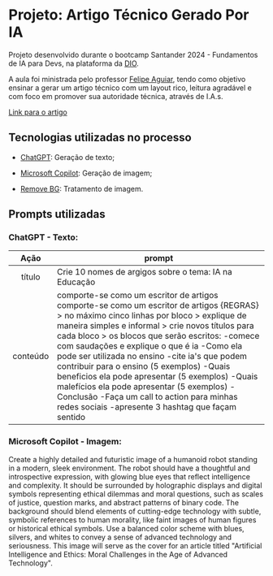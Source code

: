 <h1>Projeto: Artigo Técnico Gerado Por IA</h1>
<p>Projeto desenvolvido durante o bootcamp Santander 2024 - Fundamentos de IA para Devs, na plataforma da <a href="https://www.dio.me/" target="_blank">DIO</a>.</p>
<p>A aula foi ministrada pelo professor <a href="https://github.com/felipeAguiarCode" target="_blank">Felipe Aguiar</a>, tendo como objetivo ensinar a gerar um artigo técnico com um layout rico, leitura agradável e com foco em promover sua autoridade técnica, através de I.A.s.</p>
<a href="https://web.dio.me/articles/o-futuro-da-sala-de-aula-como-a-ia-esta-transformando-a-educacao-atual" target="_blank">Link para o artigo</a>

<h2>Tecnologias utilizadas no processo</h2>
<ul>
    <li><a href="https://chat.openai.com/" target="_blank">ChatGPT</a>: Geração de texto;</p></li>
    <li><a href="https://copilot.microsoft.com/" target="_blank">Microsoft Copilot</a>: Geração de imagem;</p></li>
    <li><a href="https://www.remove.bg/pt-br" target="_blank">Remove BG</a>: Tratamento de imagem.</p></li>
</ul>

<h2>Prompts utilizadas</h2>
<h3>ChatGPT - Texto:</h3>

|   Ação   | prompt                                                                                                                                                                                                                                                                         |
| :------: | ------------------------------------------------------------------------------------------------------------------------------------------------------------------------------------------------------------------------------------------------------------------------------ |
|  título  | Crie 10 nomes de argigos sobre o tema: IA na Educação                                                                                                                                                                                                   |
| conteúdo | comporte-se como um escritor de artigos comporte-se como um escritor de artigos {REGRAS} > no máximo cinco linhas por bloco > explique de maneira simples e informal > crie novos títulos para cada bloco > os blocos que serão escritos: -comece com saudações e explique o que é ia -Como ela pode ser utilizada no ensino -cite ia's que podem contribuir para o ensino (5 exemplos) -Quais beneficios ela pode apresentar (5 exemplos) -Quais malefícios ela pode apresentar (5 exemplos) -Conclusão -Faça um call to action para minhas redes sociais -apresente 3 hashtag que façam sentido

<h3>Microsoft Copilot - Imagem:</h3>
Create a highly detailed and futuristic image of a humanoid robot standing in a modern, sleek environment. The robot should have a thoughtful and introspective expression, with glowing blue eyes that reflect intelligence and complexity. It should be surrounded by holographic displays and digital symbols representing ethical dilemmas and moral questions, such as scales of justice, question marks, and abstract patterns of binary code. The background should blend elements of cutting-edge technology with subtle, symbolic references to human morality, like faint images of human figures or historical ethical symbols. Use a balanced color scheme with blues, silvers, and whites to convey a sense of advanced technology and seriousness. This image will serve as the cover for an article titled "Artificial Intelligence and Ethics: Moral Challenges in the Age of Advanced Technology".
